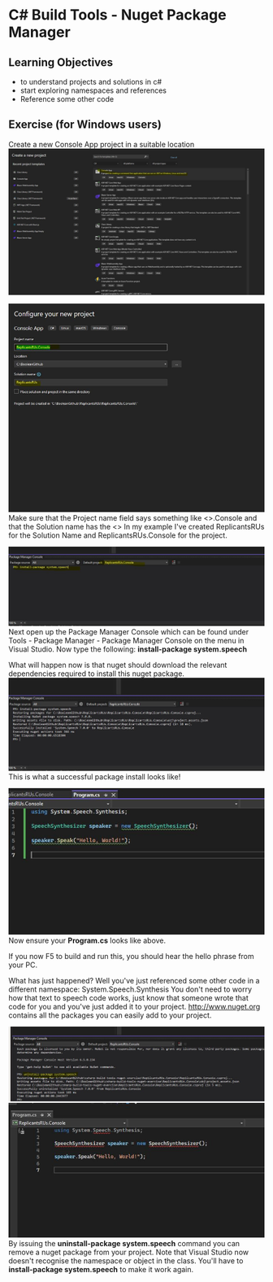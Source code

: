 # C# Build Tools - Nuget Package Manager


## Learning Objectives
- to understand projects and solutions in c#
- start exploring namespaces and references
- Reference some other code



## Exercise (for Windows users)

Create a new Console App project in a suitable location 
![](./images/1.JPG)

![](./images/2.JPG)
Make sure that the Project name field says something like <<fakecompanyname>>.Console  and that the Solution name has the <<fakecompanyname>>
In my example I've created ReplicantsRUs for the Solution Name and ReplicantsRUs.Console for the project.

![](./images/3.JPG)
Next open up the Package Manager Console which can be found under Tools - Package Manager - Package Manager Console on the menu in Visual Studio.
Now type the following:  **install-package system.speech**

What will happen now is that nuget should download the relevant dependencies required to install this nuget package.
![](./images/4.JPG)
This is what a successful package install looks like!


![](./images/5.JPG)
Now ensure your **Program.cs** looks like above.

If you now F5 to build and run this, you should hear the hello phrase from your PC.

What has just happened?
Well you've just referenced some other code in a different namespace:  System.Speech.Synthesis 
You don't need to worry how that text to speech code works, just know that someone wrote that code for you and you've just added it to your project.
http://www.nuget.org contains all the packages you can easily add to your project.

![](./images/6.JPG)
![](./images/7.JPG)
By issuing the **uninstall-package system.speech** command you can remove a nuget package from your project.  Note that Visual Studio now doesn't recognise the namespace or object in the class.  You'll have to **install-package system.speech** to make it work again.

